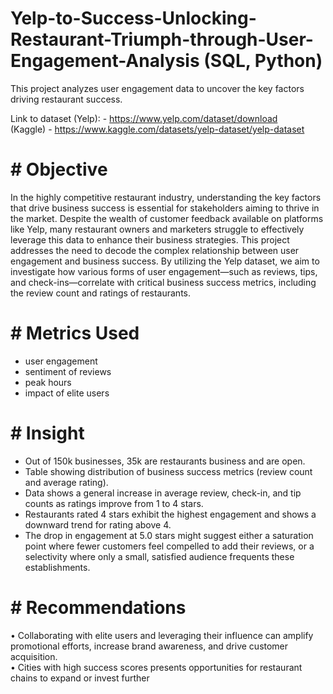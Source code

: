 # Yelp-to-Success-Unlocking-Restaurant-Triumph-through-User-Engagement-Analysis (SQL, Python)
This project analyzes user engagement data to uncover the key factors driving restaurant success.

Link to dataset (Yelp): - https://www.yelp.com/dataset/download<br>
(Kaggle) - https://www.kaggle.com/datasets/yelp-dataset/yelp-dataset<br>


<h1># Objective</h1>

In the highly competitive restaurant industry, understanding the key factors that drive business success is essential for stakeholders aiming to thrive in the market. Despite the wealth of customer feedback available on platforms like Yelp, many restaurant owners and marketers struggle to effectively leverage this data to enhance their business strategies. This project addresses the need to decode the complex relationship between user engagement and business success. By utilizing the Yelp dataset, we aim to investigate how various forms of user engagement—such as reviews, tips, and check-ins—correlate with critical business success metrics, including the review count and ratings of restaurants.

<h1># Metrics Used</h1>

- user engagement
- sentiment of reviews
- peak hours
- impact of elite users

<h1># Insight</h1>

- Out of 150k businesses, 35k are restaurants business and are open.<br>
- Table showing distribution of business success metrics (review count and average rating).<br>
- Data shows a general increase in average review, check-in, and tip counts as ratings improve from 1 to 4 stars.<br>
- Restaurants rated 4 stars exhibit the highest engagement and shows a downward trend for rating above 4.<br>
- The drop in engagement at 5.0 stars might suggest either a saturation point where fewer customers feel compelled to add their reviews, or a selectivity where only a small, satisfied audience frequents these establishments.


<h1># Recommendations</h1>

• Collaborating with elite users and leveraging their influence can amplify promotional efforts, increase brand awareness, and drive customer acquisition.<br>
• Cities with high success scores presents opportunities for restaurant chains to expand or invest further<br>





